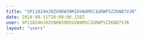 ```yaml
---
title: "SP11824HJ0ZV8KW39M2GVW4MSC1GRWP5Z2KND7VJR"
date: 2024-08-31T10:09:00.158Z
user: SP11824HJ0ZV8KW39M2GVW4MSC1GRWP5Z2KND7VJR
layout: "users"
---
```

    